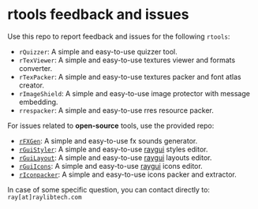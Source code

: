 # rtools feedback and issues

Use this repo to report feedback and issues for the following `rtools`:

 - `rQuizzer`: A simple and easy-to-use quizzer tool.
 - `rTexViewer`: A simple and easy-to-use textures viewer and formats converter.
 - `rTexPacker`: A simple and easy-to-use textures packer and font atlas creator.
 - `rImageShield`: A simple and easy-to-use image protector with message embedding.
 - `rrespacker`: A simple and easy-to-use rres resource packer.
 
 For issues related to **open-source** tools, use the provided repo:
 
 - [`rFXGen`](https://github.com/raysan5/rfxgen): A simple and easy-to-use fx sounds generator.
 - [`rGuiStyler`](https://github.com/raysan5/rguistyler): A simple and easy-to-use [raygui](https://github.com/raysan5/raygui) styles editor.
 - [`rGuiLayout`](): A simple and easy-to-use [raygui](https://github.com/raysan5/raygui) layouts editor.
 - [`rGuiIcons`](): A simple and easy-to-use [raygui](https://github.com/raysan5/raygui) icons editor.
 - [`rIconpacker`](): A simple and easy-to-use icons packer and extractor.
 
 In case of some specific question, you can contact directly to: `ray[at]raylibtech.com`
